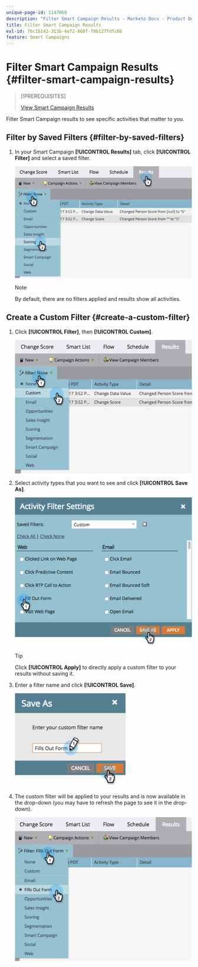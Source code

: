 ```yaml
---
unique-page-id: 1147068
description: "Filter Smart Campaign Results - Marketo Docs - Product Documentation"
title: Filter Smart Campaign Results
exl-id: 76c1b143-313b-4ef2-860f-f8b127fdfc6b
feature: Smart Campaigns
---
```

# Filter Smart Campaign Results {#filter-smart-campaign-results}

>[!PREREQUISITES]
>
>[View Smart Campaign Results](/help/marketo/product-docs/core-marketo-concepts/smart-campaigns/smart-campaign-data/view-smart-campaign-results.md)

Filter Smart Campaign results to see specific activities that matter to you.

## Filter by Saved Filters {#filter-by-saved-filters}

1. In your Smart Campaign **[!UICONTROL Results]** tab, click **[!UICONTROL Filter]** and select a saved filter.

   ![](assets/filter-smart-campaign-results-1.png)

   >[!NOTE]
   >
   >By default, there are no filters applied and results show all activities.

## Create a Custom Filter {#create-a-custom-filter}

1. Click **[!UICONTROL Filter]**, then **[!UICONTROL Custom]**.

   ![](assets/filter-smart-campaign-results-2.png)

1. Select activity types that you want to see and click **[!UICONTROL Save As]**.

   ![](assets/filter-smart-campaign-results-3.png)

   >[!TIP]
   >
   >Click **[!UICONTROL Apply]** to directly apply a custom filter to your results without saving it.

1. Enter a filter name and click **[!UICONTROL Save]**.

   ![](assets/filter-smart-campaign-results-4.png)

1. The custom filter will be applied to your results and is now available in the drop-down (you may have to refresh the page to see it in the drop-down).

   ![](assets/filter-smart-campaign-results-5.png)
